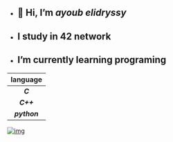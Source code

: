 - ## 👋 Hi, I’m *ayoub elidryssy*
- ##  I study in 42 network
- ##  I’m currently learning programing

|language    |
|  :-:      |
|***C***     | 
|***C++***   |
|***python***|


[![img](https://leetcard.jacoblin.cool/ayelidryssy?theme=dark&font=Changa)](https://leetcode.com/ayoubedark/)
